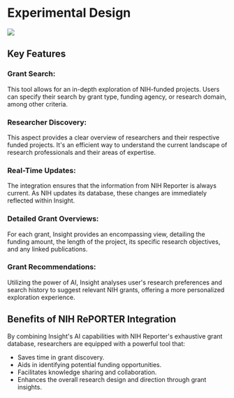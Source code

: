 # Experimental Design

![](/_static/getting_started/Insight_NIH.png)

## Key Features

### Grant Search: 
This tool allows for an in-depth exploration of NIH-funded projects. Users can specify their search by grant type, funding agency, or research domain, among other criteria.

### Researcher Discovery: 
This aspect provides a clear overview of researchers and their respective funded projects. It's an efficient way to understand the current landscape of research professionals and their areas of expertise.

### Real-Time Updates: 
The integration ensures that the information from NIH Reporter is always current. As NIH updates its database, these changes are immediately reflected within Insight.

### Detailed Grant Overviews: 
For each grant, Insight provides an encompassing view, detailing the funding amount, the length of the project, its specific research objectives, and any linked publications.

### Grant Recommendations: 
Utilizing the power of AI, Insight analyses user's research preferences and search history to suggest relevant NIH grants, offering a more personalized exploration experience.


## Benefits of NIH RePORTER Integration

By combining Insight's AI capabilities with NIH Reporter's exhaustive grant database, researchers are equipped with a powerful tool that:

- Saves time in grant discovery.
- Aids in identifying potential funding opportunities.
- Facilitates knowledge sharing and collaboration.
- Enhances the overall research design and direction through grant insights.



